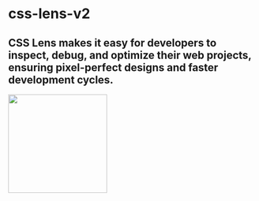 # css-lens-v2
## CSS Lens makes it easy for developers to inspect, debug, and optimize their web projects, ensuring pixel-perfect designs and faster development cycles.
<img style="width: 200px" src="https://user-images.githubusercontent.com/101937929/236678629-c6c1d17c-4dfc-45f2-b61f-78d1ea92139f.png">
